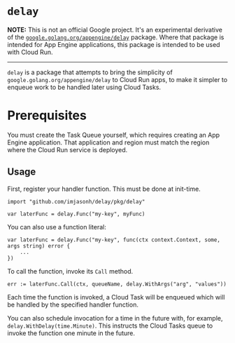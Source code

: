 # `delay`

**NOTE:** This is not an official Google project. It's an experimental
derivative of the
[`google.golang.org/appengine/delay`](https://google.golang.org/appengine/delay)
package. Where that package is intended for App Engine applications, this
package is intended to be used with Cloud Run.

-----

`delay` is a package that attempts to bring the simplicity of
`google.golang.org/appengine/delay` to Cloud Run apps, to make it simpler to
enqueue work to be handled later using Cloud Tasks.

# Prerequisites

You must create the Task Queue yourself, which requires creating an App Engine
application. That application and region must match the region where the Cloud
Run service is deployed.

## Usage

First, register your handler function. This must be done at init-time.

```
import "github.com/imjasonh/delay/pkg/delay"

var laterFunc = delay.Func("my-key", myFunc)
```

You can also use a function literal:

```
var laterFunc = delay.Func("my-key", func(ctx context.Context, some, args string) error {
	...
})
```

To call the function, invoke its `Call` method.

```
err := laterFunc.Call(ctx, queueName, delay.WithArgs("arg", "values"))
```

Each time the function is invoked, a Cloud Task will be enqueued which will be
handled by the specified handler function.

You can also schedule invocation for a time in the future with, for example,
`delay.WithDelay(time.Minute)`. This instructs the Cloud Tasks queue to invoke
the function one minute in the future.
